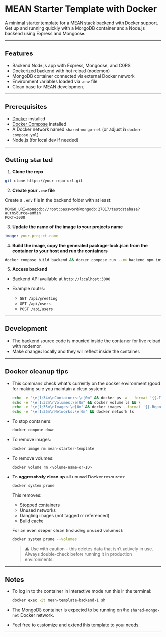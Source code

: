 # MEAN Starter Template with Docker

A minimal starter template for a MEAN stack backend with Docker support.  
Get up and running quickly with a MongoDB container and a Node.js backend using Express and Mongoose.

---

## Features

- Backend Node.js app with Express, Mongoose, and CORS  
- Dockerized backend with hot reload (nodemon)  
- MongoDB container connected via external Docker network  
- Environment variables loaded via `.env` file  
- Clean base for MEAN development  

---

## Prerequisites

- [Docker](https://docs.docker.com/get-docker/) installed  
- [Docker Compose](https://docs.docker.com/compose/install/) installed  
- A Docker network named `shared-mongo-net` (or adjust in `docker-compose.yml`)  
- Node.js (for local dev if needed)  

---

## Getting started

1. **Clone the repo**

```bash
git clone https://your-repo-url.git
```

2. **Create your `.env` file**

Create a `.env` file in the backend folder with at least:

```env
MONGO_URI=mongodb://root:password@mongodb:27017/testdatabase?authSource=admin
PORT=3000
```

3. **Update the name of the image to your projects name**

```yml
image: your-project-name
```

4. **Build the image, copy the generated package-lock.json from the container to your host and run the containers**

```bash
docker compose build backend && docker compose run --rm backend npm install && docker compose up -d
```

5. **Access backend**

* Backend API available at `http://localhost:3000`
* Example routes:

  * `GET /api/greeting`
  * `GET /api/users`
  * `POST /api/users`

---

## Development

* The backend source code is mounted inside the container for live reload with nodemon.
* Make changes locally and they will reflect inside the container.

---

## Docker cleanup tips

* This command check what's currently on the docker environment (good for making sure you maintain a clean system):

  ```bash
  echo -e "\e[1;34m\nContainers:\e[0m" && docker ps -a --format '{{.ID}}  {{.Names}}  {{.Status}}' && \
  echo -e "\e[1;32m\nVolumes:\e[0m" && docker volume ls && \
  echo -e "\e[1;35m\nImages:\e[0m" && docker images --format '{{.Repository}}:{{.Tag}}  {{.ID}}' && \
  echo -e "\e[1;36m\nNetworks:\e[0m" && docker network ls 
  ```

* To stop containers:

  ```bash
  docker compose down
  ```

* To remove images:

  ```bash
  docker image rm mean-starter-template
  ```

* To remove volumes:

  ```bash
  docker volume rm <volume-name-or-ID>
  ```

* To **aggressively clean up** all unused Docker resources:

  ```bash
  docker system prune
  ```

  This removes:

  * Stopped containers
  * Unused networks
  * Dangling images (not tagged or referenced)
  * Build cache

  For an even deeper clean (including unused volumes):

  ```bash
  docker system prune --volumes
  ```

  > ⚠️ Use with caution – this deletes data that isn’t actively in use. Always double-check before running it in production environments.
  
---

## Notes

* To log in to the container in interactive mode run this in the terminal:

  ```bash
  docker exec -it mean-template-backend-1 sh
  ```

* The MongoDB container is expected to be running on the `shared-mongo-net` Docker network.
* Feel free to customize and extend this template to your needs.

---
